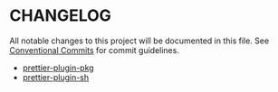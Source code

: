 # CHANGELOG

All notable changes to this project will be documented in this file.
See [Conventional Commits](https://conventionalcommits.org) for commit guidelines.

- [prettier-plugin-pkg](./packages/pkg/CHANGELOG.md)
- [prettier-plugin-sh](./packages/sh/CHANGELOG.md)
